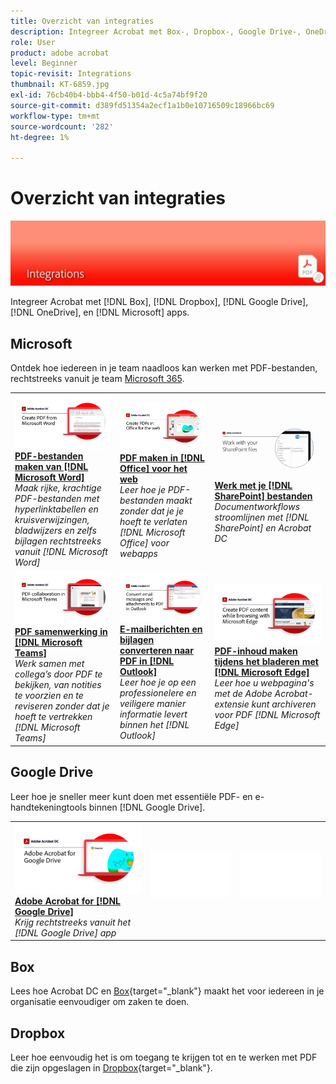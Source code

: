 ```yaml
---
title: Overzicht van integraties
description: Integreer Acrobat met Box-, Dropbox-, Google Drive-, OneDrive- en Microsoft-apps
role: User
product: adobe acrobat
level: Beginner
topic-revisit: Integrations
thumbnail: KT-6859.jpg
exl-id: 76cb40b4-bbb4-4f50-b01d-4c5a74bf9f20
source-git-commit: d389fd51354a2ecf1a1b0e10716509c18966bc69
workflow-type: tm+mt
source-wordcount: '282'
ht-degree: 1%

---
```


# Overzicht van integraties

![Acrobat-integratieafbeelding](../assets/Hero-Integrate.png)

Integreer Acrobat met [!DNL Box], [!DNL Dropbox], [!DNL Google Drive], [!DNL OneDrive], en [!DNL Microsoft] apps.

## Microsoft

Ontdek hoe iedereen in je team naadloos kan werken met PDF-bestanden, rechtstreeks vanuit je team [Microsoft 365](https://www.adobe.com/documentcloud/integrations/microsoft-office-365.html).

<table style="table-layout:fixed">
<tr>
  <td>
    <a href="createfromword.md">
      <img alt="PDF-bestanden maken van Microsoft Word" src="../assets/CreateWord.png" />
    </a>
    <div>
    <a href="createfromword.md"><strong>PDF-bestanden maken van [!DNL Microsoft Word]</strong></a>
    </div>
    <em>Maak rijke, krachtige PDF-bestanden met hyperlinktabellen en kruisverwijzingen, bladwijzers en zelfs bijlagen rechtstreeks vanuit [!DNL Microsoft Word]</em>
    <br>
  </td>
  <td>
    <a href="createofficeweb.md">
      <img alt="PDF maken in [!DNL Office] voor het web" src="../assets/Officeweb_1280.png" />
    </a>
    <div>
    <a href="createofficeweb.md"><strong>PDF maken in [!DNL Office] voor het web</strong></a>
    </div>
    <em>Leer hoe je PDF-bestanden maakt zonder dat je je hoeft te verlaten [!DNL Microsoft Office] voor webapps</em>
    <br>
  </td>  
  <td>
    <a href="acrobatandsp.md">
      <img alt="Werk met je [!DNL SharePoint] bestanden" src="../assets/SharePoint.png" />
    </a>
    <div>
    <a href="acrobatandsp.md"><strong>Werk met je [!DNL SharePoint] bestanden</strong></a>
    </div>
    <em>Documentworkflows stroomlijnen met [!DNL SharePoint] en Acrobat DC</em>
    <br>
  </td>  
</tr>
<tr>
  <td>
    <a href="acrobatandteams.md">
      <img alt="PDF samenwerking in [!DNL Microsoft Teams]" src="../assets/MicrosoftTeams.png" />
    </a>
    <div>
    <a href="acrobatandteams.md"><strong>PDF samenwerking in [!DNL Microsoft Teams]</strong></a>
    </div>
    <em>Werk samen met collega’s door PDF te bekijken, van notities te voorzien en te reviseren zonder dat je hoeft te vertrekken [!DNL Microsoft Teams]</em>
    <br>
  </td>
  <td>
    <a href="outlook.md">
      <img alt="E-mailberichten en bijlagen omzetten naar PDF in Outlook" src="../assets/Outlook.jpg" />
    </a>
    <div>
    <a href="outlook.md"><strong>E-mailberichten en bijlagen converteren naar PDF in [!DNL Outlook]</strong></a>
    </div>
    <em>Leer hoe je op een professionelere en veiligere manier informatie levert binnen het [!DNL Outlook]</em>
    <br>
  </td>
  <td>
    <a href="edge.md">
      <img alt="PDF-inhoud maken tijdens het bladeren met [!DNL Microsoft Edge]" src="../assets/Edge_1280.png" />
    </a>
    <div>
    <a href="edge.md"><strong>PDF-inhoud maken tijdens het bladeren met [!DNL Microsoft Edge]</strong></a>
    </div>
    <em>Leer hoe u webpagina's met de Adobe Acrobat-extensie kunt archiveren voor PDF [!DNL Microsoft Edge]</em>
    <br>
  </td>
</tr>
</table>

## Google Drive

Leer hoe je sneller meer kunt doen met essentiële PDF- en e-handtekeningtools binnen [!DNL Google Drive].

<table style="table-layout:fixed">
<tr>
  <td>
    <a href="acrobatandgoogle.md">
      <img alt="Adobe Acrobat for Google Drive" src="../assets/acrobatgoogle.jpg" />
    </a>
    <div>
    <a href="acrobatandgoogle.md"><strong>Adobe Acrobat for [!DNL Google Drive]</strong></a>
    </div>
    <em>Krijg rechtstreeks vanuit het [!DNL Google Drive] app</em>
    <br>
  </td>
  <td>
   <img alt="Spacer" src="../assets/Whitespacer.png" />
    <div>
    <br>
  </td>
  <td>
   <img alt="Spacer" src="../assets/Whitespacer.png" />
    <div>
    <br>
  </td>
</tr>
</table>

## Box

Lees hoe Acrobat DC en [Box](https://www.adobe.com/documentcloud/integrations/box.html){target=&quot;_blank&quot;} maakt het voor iedereen in je organisatie eenvoudiger om zaken te doen.

## Dropbox

Leer hoe eenvoudig het is om toegang te krijgen tot en te werken met PDF die zijn opgeslagen in [Dropbox](https://www.adobe.com/documentcloud/integrations/dropbox.html){target=&quot;_blank&quot;}.
